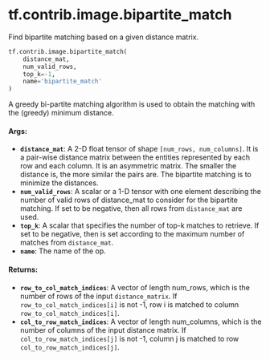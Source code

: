 <div itemscope itemtype="http://developers.google.com/ReferenceObject">
<meta itemprop="name" content="tf.contrib.image.bipartite_match" />
<meta itemprop="path" content="Stable" />
</div>

# tf.contrib.image.bipartite_match

Find bipartite matching based on a given distance matrix.

``` python
tf.contrib.image.bipartite_match(
    distance_mat,
    num_valid_rows,
    top_k=-1,
    name='bipartite_match'
)
```

<!-- Placeholder for "Used in" -->

A greedy bi-partite matching algorithm is used to obtain the matching with
the (greedy) minimum distance.

#### Args:


* <b>`distance_mat`</b>: A 2-D float tensor of shape `[num_rows, num_columns]`. It is a
  pair-wise distance matrix between the entities represented by each row and
  each column. It is an asymmetric matrix. The smaller the distance is, the
  more similar the pairs are. The bipartite matching is to minimize the
  distances.
* <b>`num_valid_rows`</b>: A scalar or a 1-D tensor with one element describing the
  number of valid rows of distance_mat to consider for the bipartite
  matching. If set to be negative, then all rows from `distance_mat` are
  used.
* <b>`top_k`</b>: A scalar that specifies the number of top-k matches to retrieve.
  If set to be negative, then is set according to the maximum number of
  matches from `distance_mat`.
* <b>`name`</b>: The name of the op.


#### Returns:


* <b>`row_to_col_match_indices`</b>: A vector of length num_rows, which is the number
  of rows of the input `distance_matrix`. If `row_to_col_match_indices[i]`
  is not -1, row i is matched to column `row_to_col_match_indices[i]`.
* <b>`col_to_row_match_indices`</b>: A vector of length num_columns, which is the
  number of columns of the input distance matrix.
  If `col_to_row_match_indices[j]` is not -1, column j is matched to row
  `col_to_row_match_indices[j]`.
